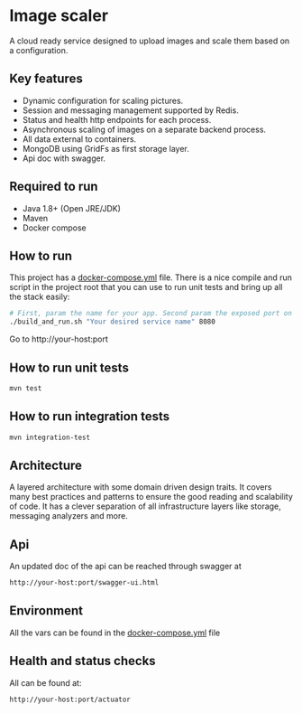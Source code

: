 # Image scaler

A cloud ready service designed to upload images and scale them based on a configuration.

## Key features
* Dynamic configuration for scaling pictures.
* Session and messaging management supported by Redis.
* Status and health http endpoints for each process.
* Asynchronous scaling of images on a separate backend process.
* All data external to containers.
* MongoDB using GridFs as first storage layer.
* Api doc with swagger.

## Required to run
* Java 1.8+ (Open JRE/JDK)
* Maven
* Docker compose

## How to run
This project has a [docker-compose.yml](docker-compose.yml) file.
There is a nice compile and run script in the project root that
you can use to run unit tests and bring up all the stack easily:

```bash
# First, param the name for your app. Second param the exposed port on your machine. 
./build_and_run.sh "Your desired service name" 8080
```
Go to http://your-host:port

## How to run unit tests
```bash
mvn test
```

## How to run integration tests
```bash
mvn integration-test
```

## Architecture
A layered architecture with some domain driven design traits. It covers many 
best practices and patterns to ensure the good reading and scalability of code.
It has a clever separation of all infrastructure layers like storage, messaging
analyzers and more.

## Api
An updated doc of the api can be reached through swagger at
```bash
http://your-host:port/swagger-ui.html
```

## Environment
All the vars can be found in the [docker-compose.yml](docker-compose.yml) file

## Health and status checks
All can be found at:
```bash
http://your-host:port/actuator
```